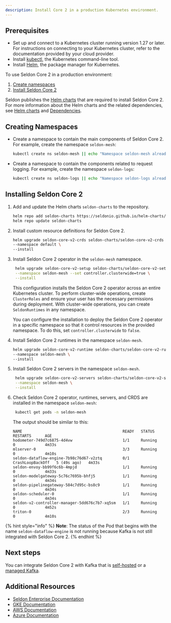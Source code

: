 ```yaml
---
description: Install Core 2 in a production Kubernetes environment.
---
```


## Prerequisites

* Set up and connect to a Kubernetes cluster running version 1.27 or later. For instructions on connecting to your Kubernetes cluster, refer to the documentation provided by your cloud provider.
* Install [kubectl](https://kubernetes.io/docs/tasks/tools/#kubectl), the Kubernetes command-line tool.
* Install [Helm](https://helm.sh/docs/intro/install/), the package manager for Kubernetes.
  

To use Seldon Core 2 in a production environment:
1. [Create namespaces](seldon-core-2.md#creating-namespaces)
2. [Install Seldon Core 2](seldon-core-2.md#installing-seldon-core-2)

Seldon publishes the [Helm charts](https://github.com/SeldonIO/helm-charts) that are required to install Seldon Core 2. For more information about the Helm charts and the related dependencies, see [Helm charts](/docs-gb/installation/README.md#helm-charts) and [Dependencies](/docs-gb/installation/README.md#seldon-core-2-dependencies).

## Creating Namespaces

*   Create a namespace to contain the main components of Seldon Core 2. For example, create the namespace `seldon-mesh`:

    ```bash
    kubectl create ns seldon-mesh || echo "Namespace seldon-mesh already exists"
    ```
*   Create a namespace to contain the components related to request logging. For example, create the namespace `seldon-logs`:

    ```bash
    kubectl create ns seldon-logs || echo "Namespace seldon-logs already exists"
    ```

## Installing Seldon Core 2

1.  Add and update the Helm charts `seldon-charts` to the repository.

    ```bash
    helm repo add seldon-charts https://seldonio.github.io/helm-charts/
    helm repo update seldon-charts
    ```
2.  Install custom resource definitions for Seldon Core 2.

    ```bash
    helm upgrade seldon-core-v2-crds seldon-charts/seldon-core-v2-crds \
    --namespace default \
    --install 
    ```
3.  Install Seldon Core 2 operator in the `seldon-mesh` namespace.

    ```bash
     helm upgrade seldon-core-v2-setup seldon-charts/seldon-core-v2-setup \
     --namespace seldon-mesh --set controller.clusterwide=true \
     --install
    ```
    This configuration installs the Seldon Core 2 operator across an entire Kubernetes cluster. To perform cluster-wide operations, create `ClusterRoles` and ensure your user has the necessary permissions during deployment. With cluster-wide operations, you can create `SeldonRuntimes` in any namespace.

    You can configure the installation to deploy the Seldon Core 2 operator in a specific namespace so that it control resources in the provided namespace. To do this, set `controller.clusterwide` to `false`.    
4.  Install Seldon Core 2 runtimes in the namespace `seldon-mesh`.

    ```bash
    helm upgrade seldon-core-v2-runtime seldon-charts/seldon-core-v2-runtime \
    --namespace seldon-mesh \
    --install
    ```
5. Install Seldon Core 2 servers in the namespace `seldon-mesh`.

    ```bash
     helm upgrade seldon-core-v2-servers seldon-charts/seldon-core-v2-servers \
     --namespace seldon-mesh \
     --install
    ```
6. Check Seldon Core 2 operator, runtimes, servers, and CRDS are installed in the namespace `seldon-mesh`:
    ```bash
     kubectl get pods -n seldon-mesh
    ```
    The output should be similar to this:
    ```
    NAME                                            READY   STATUS             RESTARTS      AGE
    hodometer-749d7c6875-4d4vw                      1/1     Running            0             4m33s
    mlserver-0                                      3/3     Running            0             4m10s
    seldon-dataflow-engine-7b98c76d67-v2ztq         0/1     CrashLoopBackOff   5 (49s ago)   4m33s
    seldon-envoy-bb99f6c6b-4mpjd                    1/1     Running            0             4m33s
    seldon-modelgateway-5c76c7695b-bhfj5            1/1     Running            0             4m34s
    seldon-pipelinegateway-584c7d95c-bs8c9          1/1     Running            0             4m34s
    seldon-scheduler-0                              1/1     Running            0             4m34s
    seldon-v2-controller-manager-5dd676c7b7-xq5sm   1/1     Running            0             4m52s
    triton-0                                        2/3     Running            0             4m10s
    ```
{% hint style="info" %}
**Note**: The status of the Pod that begins with the name `seldon-dataflow-engine` is not running because Kafka is not still integrated with Seldon Core 2.
{% endhint %}

## Next steps
You can integrate Seldon Core 2 with Kafka that is [self-hosted](/docs-gb/installation/learning-environment/self-hosted-kafka.md) or a [managed Kafka](/docs-gb/installation/production-environment/managed-kafka.md).

## Additional Resources

* [Seldon Enterprise Documentation](https://docs.seldon.ai/seldon-enterprise-platform)
* [GKE Documentation](https://cloud.google.com/kubernetes-engine/docs)
* [AWS Documentation](https://docs.aws.amazon.com)
* [Azure Documentation](https://learn.microsoft.com/en-us/azure)
